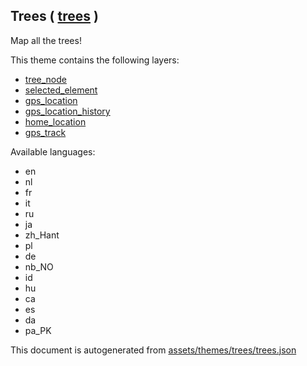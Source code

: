 

 Trees ( [trees](https://mapcomplete.osm.be/trees) ) 
-----------------------------------------------------



Map all the trees!

This theme contains the following layers:



  - [tree_node](../Layers/tree_node.md)
  - [selected_element](../Layers/selected_element.md)
  - [gps_location](../Layers/gps_location.md)
  - [gps_location_history](../Layers/gps_location_history.md)
  - [home_location](../Layers/home_location.md)
  - [gps_track](../Layers/gps_track.md)


Available languages:



  - en
  - nl
  - fr
  - it
  - ru
  - ja
  - zh_Hant
  - pl
  - de
  - nb_NO
  - id
  - hu
  - ca
  - es
  - da
  - pa_PK
 

This document is autogenerated from [assets/themes/trees/trees.json](https://github.com/pietervdvn/MapComplete/blob/develop/assets/themes/trees/trees.json)
